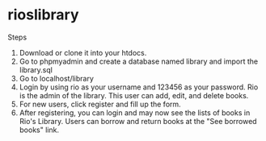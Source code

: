 # rioslibrary

Steps
1. Download or clone it into your htdocs.
2. Go to phpmyadmin and create a database named library and import the library.sql
3. Go to localhost/library
4. Login by using rio as your username and 123456 as your password. Rio is the admin of the library. This user can add, edit, and delete books.
5. For new users, click register and fill up the form.
6. After registering, you can login and may now see the lists of books in Rio's Library. Users can borrow and return books at the "See borrowed books" link.
